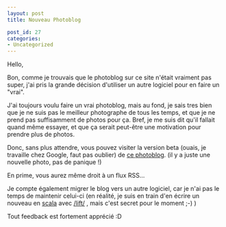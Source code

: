 ```yaml
---
layout: post
title: Nouveau Photoblog

post_id: 27
categories:
- Uncategorized
---
```


Hello,

Bon, comme je trouvais que le photoblog sur ce site n'était vraiment pas super, j'ai pris la grande décision d'utiliser un autre logiciel pour en faire un "vrai".

J'ai toujours voulu faire un vrai photoblog, mais au fond, je sais tres bien que je ne suis pas le meilleur photographe de tous les temps, et que je ne prend pas suffisamment de photos pour ça. Bref, je me suis dit qu'il fallait quand même essayer, et que ça serait peut-être une motivation pour prendre plus de photos.

Donc, sans plus attendre, vous pouvez visiter la version beta (ouais, je travaille chez Google, faut pas oublier) de <a href="http://leppoc.net/p">ce photoblog</a>. (il y a juste une nouvelle photo, pas de panique !)

En prime, vous aurez même droit à un flux RSS...

Je compte également migrer le blog vers un autre logiciel, car je n'ai pas le temps de maintenir celui-ci (en réalité, je suis en train d'en écrire un nouveau en <a href="http://www.scala-lang.org/">scala</a> avec <a href="http://liftweb.net/">/lift/</a> , mais c'est secret pour le moment ;-) )

Tout feedback est fortement apprécié :D
